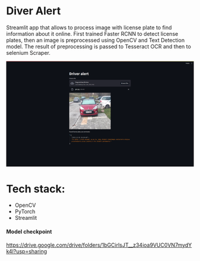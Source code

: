 # Diver Alert
Streamlit app that allows to process image with license plate to find information about it online. First trained Faster RCNN to detect license plates, then an image is preprocessed using OpenCV and Text Detection model. The result of preprocessing is passed to Tesseract OCR and then to selenium Scraper.

![Example Image](example_usage.png)

# Tech stack: 
- OpenCV
- PyTorch
- Streamlit

#### Model checkpoint
https://drive.google.com/drive/folders/1bGCirlsJT__z34ioa9VUC0VN7mydYk4l?usp=sharing
